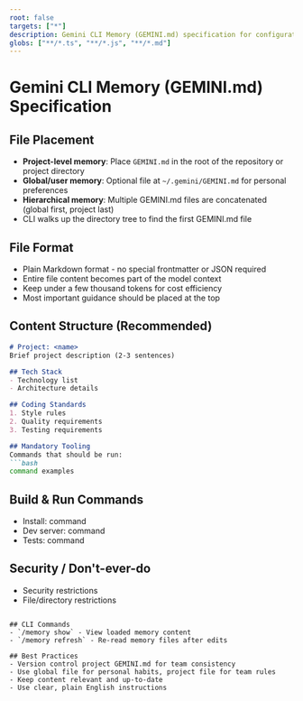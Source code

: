 ```yaml
---
root: false
targets: ["*"]
description: Gemini CLI Memory (GEMINI.md) specification for configuration file generation
globs: ["**/*.ts", "**/*.js", "**/*.md"]
---
```


# Gemini CLI Memory (GEMINI.md) Specification

## File Placement
- **Project-level memory**: Place `GEMINI.md` in the root of the repository or project directory
- **Global/user memory**: Optional file at `~/.gemini/GEMINI.md` for personal preferences
- **Hierarchical memory**: Multiple GEMINI.md files are concatenated (global first, project last)
- CLI walks up the directory tree to find the first GEMINI.md file

## File Format
- Plain Markdown format - no special frontmatter or JSON required
- Entire file content becomes part of the model context
- Keep under a few thousand tokens for cost efficiency
- Most important guidance should be placed at the top

## Content Structure (Recommended)
```markdown
# Project: <name>
Brief project description (2-3 sentences)

## Tech Stack
- Technology list
- Architecture details

## Coding Standards
1. Style rules
2. Quality requirements
3. Testing requirements

## Mandatory Tooling
Commands that should be run:
```bash
command examples
```

## Build & Run Commands
- Install: command
- Dev server: command
- Tests: command

## Security / Don't-ever-do
- Security restrictions
- File/directory restrictions
```

## CLI Commands
- `/memory show` - View loaded memory content
- `/memory refresh` - Re-read memory files after edits

## Best Practices
- Version control project GEMINI.md for team consistency
- Use global file for personal habits, project file for team rules
- Keep content relevant and up-to-date
- Use clear, plain English instructions
